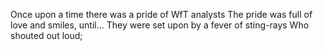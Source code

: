 Once upon a time there was a pride of WfT analysts
The pride was full of love and smiles, until...
They were set upon by a fever of sting-rays
Who shouted out loud;
